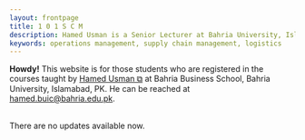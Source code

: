 ```yaml
---
layout: frontpage
title: 1 0 1 S C M
description: Hamed Usman is a Senior Lecturer at Bahria University, Islamabad, Pakistan. 
keywords: operations management, supply chain management, logistics
---
```

<div class="headline"><strong>Howdy!</strong> This website is for those students who are registered in the courses taught by <a href="https://hamedusman.github.io" target="_blank" rel="noopener noreferrer">Hamed Usman &#x29c9;</a> at Bahria Business School, Bahria University, Islamabad, PK. He can be reached at <a href="mailto:hamed.buic@bahria.edu.pk">hamed.buic@bahria.edu.pk</a>.
</div>

<br/>

There are no updates available now.
